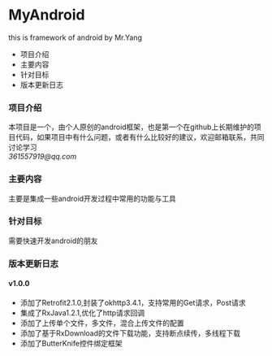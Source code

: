 # MyAndroid
this is framework of android by Mr.Yang
<html>
<head>
<title>this is framework of android by Mr.Yang</title>
</head>
<body>
<ul>
  <li>项目介绍</li>
  <li>主要内容</li>
  <li>针对目标</li>
  <li>版本更新日志</li>
</ul>
<h3>项目介绍</h3>
<div>本项目是一个，由个人原创的android框架，也是第一个在github上长期维护的项目代码，如果项目中有什么问题，或者有什么比较好的建议，欢迎邮箱联系，共同讨论学习</div>
<address>361557919@qq.com</address>
<h3>主要内容</h3>
<div>主要是集成一些android开发过程中常用的功能与工具</div>
<h3>针对目标</h3>
<div>需要快速开发android的朋友</div>
<h3>版本更新日志</h3>
<h4>v1.0.0</h4>
<ul>
  <li>添加了Retrofit2.1.0,封装了okhttp3.4.1，支持常用的Get请求，Post请求</li>
  <li>集成了RxJava1.2.1,优化了http请求回调</li>
  <li>添加了上传单个文件，多文件，混合上传文件的配置</li>
  <li>添加了基于RxDownload的文件下载功能，支持断点续传，多线程下载</li>
  <li>添加了ButterKnife控件绑定框架</li>
</ul>
</body>
</html>
